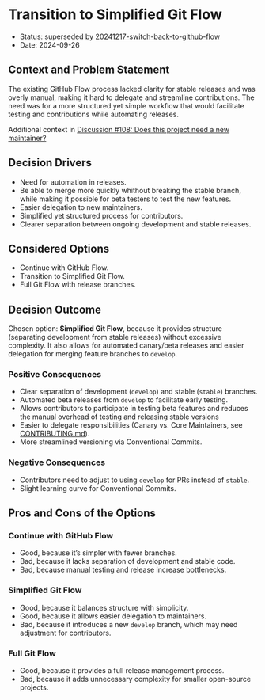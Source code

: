 # Transition to Simplified Git Flow

- Status: superseded by [20241217-switch-back-to-github-flow](20241217-switch-back-to-github-flow.md)
- Date: 2024-09-26

## Context and Problem Statement

The existing GitHub Flow process lacked clarity for stable releases and was overly manual, making it hard to delegate and streamline contributions. The need was for a more structured yet simple workflow that would facilitate testing and contributions while automating releases.

Additional context in [Discussion #108: Does this project need a new maintainer?](https://github.com/thomvaill/log4brains/discussions/108)

## Decision Drivers

- Need for automation in releases.
- Be able to merge more quickly whithout breaking the stable branch, while making it possible for beta testers to test the new features.
- Easier delegation to new maintainers.
- Simplified yet structured process for contributors.
- Clearer separation between ongoing development and stable releases.

## Considered Options

- Continue with GitHub Flow.
- Transition to Simplified Git Flow.
- Full Git Flow with release branches.

## Decision Outcome

Chosen option: **Simplified Git Flow**, because it provides structure (separating development from stable releases) without excessive complexity. It also allows for automated canary/beta releases and easier delegation for merging feature branches to `develop`.

### Positive Consequences

- Clear separation of development (`develop`) and stable (`stable`) branches.
- Automated beta releases from `develop` to facilitate early testing.
- Allows contributors to participate in testing beta features and reduces the manual overhead of testing and releasing stable versions
- Easier to delegate responsibilities (Canary vs. Core Maintainers, see [CONTRIBUTING.md](CONTRIBUTING.md)).
- More streamlined versioning via Conventional Commits.

### Negative Consequences

- Contributors need to adjust to using `develop` for PRs instead of `stable`.
- Slight learning curve for Conventional Commits.

## Pros and Cons of the Options

### Continue with GitHub Flow

- Good, because it’s simpler with fewer branches.
- Bad, because it lacks separation of development and stable code.
- Bad, because manual testing and release increase bottlenecks.

### Simplified Git Flow

- Good, because it balances structure with simplicity.
- Good, because it allows easier delegation to maintainers.
- Bad, because it introduces a new `develop` branch, which may need adjustment for contributors.

### Full Git Flow

- Good, because it provides a full release management process.
- Bad, because it adds unnecessary complexity for smaller open-source projects.
